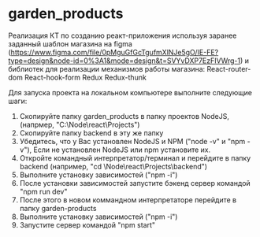 # garden_products
Реализация КТ по созданию реакт-приложения используя заранее заданный шаблон магазина на figma (https://www.figma.com/file/0pMguGfGcTgufmXlNJe5gO/IE-FE?type=design&node-id=0%3A1&mode=design&t=SVYvDXP7EzFIVWrg-1) и библиотек для реализации механизмов работы магазина:
React-router-dom
React-hook-form
Redux
Redux-thunk

Для запуска проекта на локальном компьютере выполните следующие шаги:
1) Скопируйте папку garden_products в папку проектов NodeJS, (напрмер, "C:\Node\react\Projects")
2) Скопируйте папку backend в эту же папку
3) Убедитесь, что у Вас установлен NodeJS и NPM ("node -v" и "npm -v"), Если не установлен NodeJS или npm установите их.
4) Откройте командный интерпретатор/терминал и перейдите в папку backend (например, "cd \Node\react\Projects\backend")
5) Выполните установку зависимостей ("npm -i")
6) После установки зависимостей запустите бэкенд сервер командой "npm run dev"
7) После этого в новом коммандном интерпретаторе перейдите в папку garden-products
8) Выполните установку зависимостей ("npm -i")
9) Запустите сервер командой "npm start"

